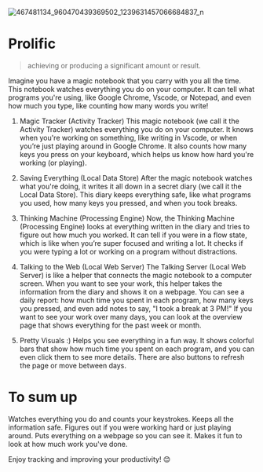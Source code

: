 
![467481134_960470439369502_1239631457066684837_n](https://github.com/user-attachments/assets/afd306bc-ac3d-4e88-9206-0a0d60b56d95)


# Prolific
>achieving or producing a significant amount or result.

Imagine you have a magic notebook that you carry with you all the time. This notebook watches everything you do on your computer. It can tell what programs you're using, like Google Chrome, Vscode, or Notepad, and even how much you type, like counting how many words you write!

1. Magic Tracker (Activity Tracker)
   This magic notebook (we call it the Activity Tracker) watches everything you do on your computer. It knows when you're working on something, like writing in Vscode, or when you’re just playing around in Google Chrome.
   It also counts how many keys you press on your keyboard, which helps us know how hard you're working (or playing).

2. Saving Everything (Local Data Store)
   After the magic notebook watches what you're doing, it writes it all down in a secret diary (we call it the Local Data Store). This diary keeps everything safe, like what programs you used, how many keys you pressed, and when you took breaks.

3. Thinking Machine (Processing Engine)
   Now, the Thinking Machine (Processing Engine) looks at everything written in the diary and tries to figure out how much you worked. It can tell if you were in a flow state, which is like when you’re super focused and writing a lot. It checks if you were typing a lot or working on a program without distractions.

4. Talking to the Web (Local Web Server)
   The Talking Server (Local Web Server) is like a helper that connects the magic notebook to a computer screen. When you want to see your work, this helper takes the information from the diary and shows it on a webpage.
   You can see a daily report: how much time you spent in each program, how many keys you pressed, and even add notes to say, "I took a break at 3 PM!" If you want to see your work over many days, you can look at the overview page that shows everything for the past week or month.

5. Pretty Visuals :)
   Helps you see everything in a fun way. It shows colorful bars that show how much time you spent on each program, and you can even click them to see more details. There are also buttons to refresh the page or move between days.

# To sum up
  Watches everything you do and counts your keystrokes.
  Keeps all the information safe.
  Figures out if you were working hard or just playing around.
  Puts everything on a webpage so you can see it.
  Makes it fun to look at how much work you've done.

  
Enjoy tracking and improving your productivity! 😊
